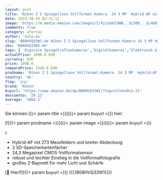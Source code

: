 ```yaml
---
layout: post
title: 'Nikon Z 5 Spiegellose Vollformat-Kamera  24 3 MP  Hybrid-AF mit 273 Messfeldern und Fokus-Assistent  eingebauter 5-Achsen-Bildstabilisator  4K UHD Video  doppeltes Speicherkartenfach '
date: 2023-10-29 03:31:11
image: 'https://m.media-amazon.com/images/I/41iCmkSJNNL._SL500_._SL400_.jpg'
comments: true
category: ofertas
author: 'tole.es'
slug: 'B08HVQ33W1-de Nikon Z 5 Spiegellose Vollformat-Kamera 24 3 MP Hybrid-AF...'
sku: 'B08HVQ33W1-de'
tags: [ 'Digitale Spiegelreflexkameras','Digitalkameras','Elektronik & Foto','Kamera & Foto','nikon','🇩🇪', ]
actualPrice: 1098.0 EUR
currency: EUR
price: 1098.0
comparePrice: 1549.0 EUR
prodname: 'Nikon Z 5 Spiegellose Vollformat-Kamera  24 3 MP  Hybrid-AF mit 273 Messfeldern und Fokus-Assistent  eingebauter 5-Achsen-Bildstabilisator  4K UHD Video  doppeltes Speicherkartenfach '
country: 'de'
flag: '🇩🇪'
brand: 'Nikon'
buyurl: 'https://www.amazon.de/dp/B08HVQ33W1/?tag=tolees0ca-21'
descuento: '29.12'
average: '1068.5'
---
```


Sie können [{{< param title >}}]({{< param buyurl >}}) hier:

[![{{< param prodname >}}]({{< param image >}})]({{< param buyurl >}})

ℹ️:

- Hybrid-AF mit 273 Messfeldern und breiter Abdeckung
- 2 SD-Speicherkartenfächer
- 24,3 Megapixel CMOS-Vollformatsensor
- robust und leichter Einstieg in die Vollformatfotografie
- großes Z-Bajonett für mehr Licht und Schärfe

[🛒 Hier!!]({{< param buyurl >}})
{{<world>}}B08HVQ33W1{{</world>}}
